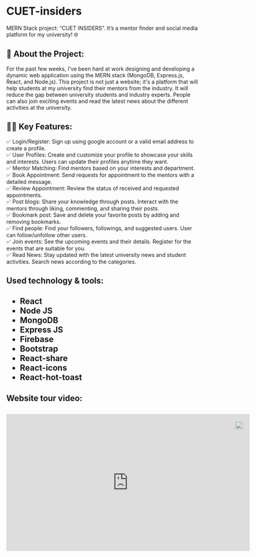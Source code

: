# CUET-insiders

MERN Stack project: “CUET INSIDERS”. It’s a mentor finder and social media platform for my university! 🌐


<h2>📌 About the Project:</h2>
For the past few weeks, I've been hard at work designing and developing a dynamic web application using the MERN stack (MongoDB, Express.js, React, and Node.js). This project is not just a website; it's a platform that will help students at my university find their mentors from the industry. It will reduce the gap between university students and industry experts. People can also join exciting events and read the latest news about the different activities at the university. 


<h2>👨‍💻 Key Features:</h2>
✅ Login/Register: Sign up using google account or a valid email address to create a profile. <br/>
✅ User Profiles: Create and customize your profile to showcase your skills and interests. Users can update their profiles anytime they want.<br/>
✅ Mentor Matching: Find mentors based on your interests and department.<br/>
✅ Book Appointment: Send requests for appointment to the mentors with a detailed message.<br/>
✅ Review Appointment: Review the status of received and requested appointments.<br/>
✅ Post blogs: Share your knowledge through posts. Interact with the mentors through liking, commenting, and sharing their posts.<br/>
✅ Bookmark post: Save and delete your favorite posts by adding and removing bookmarks.<br/>
✅ Find people: Find your followers, followings, and suggested users. User can follow/unfollow other users.<br/>
✅ Join events: See the upcoming events and their details. Register for the events that are suitable for you.<br/>
✅ Read News: Stay updated with the latest university news and student activities. Search news according to the categories.<br/>

<h2>Used technology & tools: <h2/>
<ul>
    <li>React</li>
    <li>Node JS</li>
    <li>MongoDB</li>
    <li>Express JS</li>
    <li>Firebase</li>
    <li>Bootstrap</li>
    <li>React-share</li>
    <li>React-icons</li>
    <li>React-hot-toast</li>
</ul>


<h2>Website tour video: <h2/>
<div style="position:relative;width:fit-content;height:fit-content;">
    <a style="position:absolute;top:20px;right:1rem;opacity:0.8;" href="https://clipchamp.com/watch/uKEhMt3Hf1R?utm_source=embed&utm_medium=embed&utm_campaign=watch">
        <img loading="lazy" style="height:22px;" src="https://clipchamp.com/e.svg" alt="Made with Clipchamp" />
    </a>
    <iframe allow="autoplay;" allowfullscreen style="border:none" src="https://clipchamp.com/watch/uKEhMt3Hf1R/embed" width="640" height="360"></iframe>
</div>


